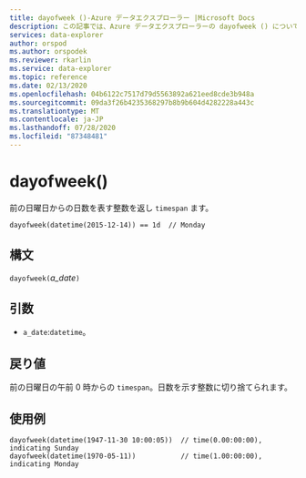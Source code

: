 ```yaml
---
title: dayofweek ()-Azure データエクスプローラー |Microsoft Docs
description: この記事では、Azure データエクスプローラーの dayofweek () について説明します。
services: data-explorer
author: orspod
ms.author: orspodek
ms.reviewer: rkarlin
ms.service: data-explorer
ms.topic: reference
ms.date: 02/13/2020
ms.openlocfilehash: 04b6122c7517d79d5563892a621eed8cde3b948a
ms.sourcegitcommit: 09da3f26b4235368297b8b9b604d4282228a443c
ms.translationtype: MT
ms.contentlocale: ja-JP
ms.lasthandoff: 07/28/2020
ms.locfileid: "87348481"
---
```

# <a name="dayofweek"></a>dayofweek()

前の日曜日からの日数を表す整数を返し `timespan` ます。

```kusto
dayofweek(datetime(2015-12-14)) == 1d  // Monday
```

## <a name="syntax"></a>構文

`dayofweek(`*a_date*`)`

## <a name="arguments"></a>引数

* `a_date`:`datetime`。

## <a name="returns"></a>戻り値

前の日曜日の午前 0 時からの `timespan`。日数を示す整数に切り捨てられます。

## <a name="examples"></a>使用例

```kusto
dayofweek(datetime(1947-11-30 10:00:05))  // time(0.00:00:00), indicating Sunday
dayofweek(datetime(1970-05-11))           // time(1.00:00:00), indicating Monday
```
